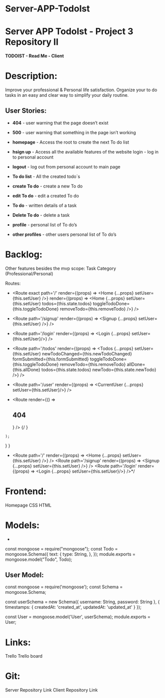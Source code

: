 # Server-APP-TodoIst
# Server APP TodoIst - Project 3 Repository II

**TODOIST - Read Me - Client**


# Description:
Improve your professional & Personal life satisfaction. Organize your to do tasks in an easy and clear way to simplify your daily routine.

## User Stories:

- **404** - user warning that the page doesn’t exist 

- **500** - user warning that something in the page isn’t working

- **homepage** -  Access the root to create the next To do list

- **hsign up** - Access all the available features of the website login - log in to personal account

- **logout** - log out from personal account to main page 

- **To do list** - All the created todo´s 

- **create To do** - create a new To do 

- **edit To do** - edit a created To do 

- **To do** - written details of a task

- **Delete To do** - delete a task

- **profile** - personal list of To do’s

- **other profiles** - other users personal list of To do’s


# Backlog:
Other features besides the mvp scope:
Task Category (Professional/Personal)

Routes:

- <Route
            exact
            path='/'
            render={(props) => <Home {...props}  setUser={this.setUser} />}
            render={(props) => <Home {...props}  setUser={this.setUser} todos={this.state.todos} toggleTodoDone={this.toggleTodoDone} removeTodo={this.removeTodo} />}
          />

-   <Route
            path='/signup'
            render={(props) => <Signup {...props} setUser={this.setUser} />}
          />
 -  <Route
            path='/login'
            render={(props) => <Login {...props} setUser={this.setUser}/>}
          />
      
      
  -  <Route
            path='/todos'
            render={(props) => <Todos {...props} setUser={this.setUser}  newTodoChanged={this.newTodoChanged} formSubmitted={this.formSubmitted} toggleTodoDone={this.toggleTodoDone} removeTodo={this.removeTodo} allDone={this.allDone} todos={this.state.todos} newTodo={this.state.newTodo} />}
          />
      
  -   <Route
            path='/user'
            render={(props) => <CurrentUser {...props} setUser={this.setUser}/>}
          />
          
          
  -   <Route render={() => <h2> 404 </h2>} />
        </Switch>
        {/ <Todos 
          additem={this.addItem} 
          inputElement={this.inputElement}
        />}
      </div>
    );
  }
}
 

- <Route
            path='/'
            render={(props) => <Home {...props} setUser={this.setUser} />}
          />
          <Route
            path='/signup'
            render={(props) => <Signup {...props} setUser={this.setUser} />}
          />
          <Route
            path='/login'
            render={(props) => <Login {...props} setUser={this.setUser}/>}
          />*/
          

# Frontend:
Homepage
CSS
HTML


# Models:

- ```To Do Model: 
 
const mongoose = require("mongoose");
const Todo = mongoose.Schema({
  text: {
    type: String,
  },
});
module.exports = mongoose.model("Todo", Todo);



## User Model:
const mongoose = require('mongoose');
const Schema = mongoose.Schema;

const userSchema = new Schema({
  username: String,
  password: String
}, {
    timestamps: {
      createdAt: 'created_at',
      updatedAt: 'updated_at'
    }
  });

const User = mongoose.model('User', userSchema);
module.exports = User;


# Links:

Trello
Trello board

# Git:
Server Repository Link
Client Repository Link
